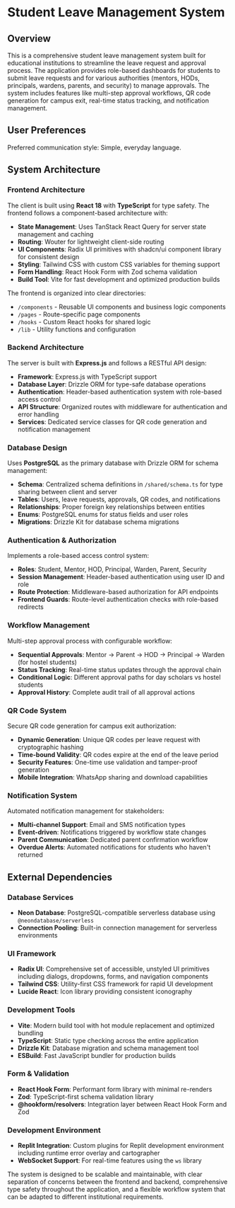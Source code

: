 # Student Leave Management System

## Overview

This is a comprehensive student leave management system built for educational institutions to streamline the leave request and approval process. The application provides role-based dashboards for students to submit leave requests and for various authorities (mentors, HODs, principals, wardens, parents, and security) to manage approvals. The system includes features like multi-step approval workflows, QR code generation for campus exit, real-time status tracking, and notification management.

## User Preferences

Preferred communication style: Simple, everyday language.

## System Architecture

### Frontend Architecture
The client is built using **React 18** with **TypeScript** for type safety. The frontend follows a component-based architecture with:

- **State Management**: Uses TanStack React Query for server state management and caching
- **Routing**: Wouter for lightweight client-side routing
- **UI Components**: Radix UI primitives with shadcn/ui component library for consistent design
- **Styling**: Tailwind CSS with custom CSS variables for theming support
- **Form Handling**: React Hook Form with Zod schema validation
- **Build Tool**: Vite for fast development and optimized production builds

The frontend is organized into clear directories:
- `/components` - Reusable UI components and business logic components
- `/pages` - Route-specific page components
- `/hooks` - Custom React hooks for shared logic
- `/lib` - Utility functions and configuration

### Backend Architecture
The server is built with **Express.js** and follows a RESTful API design:

- **Framework**: Express.js with TypeScript support
- **Database Layer**: Drizzle ORM for type-safe database operations
- **Authentication**: Header-based authentication system with role-based access control
- **API Structure**: Organized routes with middleware for authentication and error handling
- **Services**: Dedicated service classes for QR code generation and notification management

### Database Design
Uses **PostgreSQL** as the primary database with Drizzle ORM for schema management:

- **Schema**: Centralized schema definitions in `/shared/schema.ts` for type sharing between client and server
- **Tables**: Users, leave requests, approvals, QR codes, and notifications
- **Relationships**: Proper foreign key relationships between entities
- **Enums**: PostgreSQL enums for status fields and user roles
- **Migrations**: Drizzle Kit for database schema migrations

### Authentication & Authorization
Implements a role-based access control system:

- **Roles**: Student, Mentor, HOD, Principal, Warden, Parent, Security
- **Session Management**: Header-based authentication using user ID and role
- **Route Protection**: Middleware-based authorization for API endpoints
- **Frontend Guards**: Route-level authentication checks with role-based redirects

### Workflow Management
Multi-step approval process with configurable workflow:

- **Sequential Approvals**: Mentor → Parent → HOD → Principal → Warden (for hostel students)
- **Status Tracking**: Real-time status updates through the approval chain
- **Conditional Logic**: Different approval paths for day scholars vs hostel students
- **Approval History**: Complete audit trail of all approval actions

### QR Code System
Secure QR code generation for campus exit authorization:

- **Dynamic Generation**: Unique QR codes per leave request with cryptographic hashing
- **Time-bound Validity**: QR codes expire at the end of the leave period
- **Security Features**: One-time use validation and tamper-proof generation
- **Mobile Integration**: WhatsApp sharing and download capabilities

### Notification System
Automated notification management for stakeholders:

- **Multi-channel Support**: Email and SMS notification types
- **Event-driven**: Notifications triggered by workflow state changes
- **Parent Communication**: Dedicated parent confirmation workflow
- **Overdue Alerts**: Automated notifications for students who haven't returned

## External Dependencies

### Database Services
- **Neon Database**: PostgreSQL-compatible serverless database using `@neondatabase/serverless`
- **Connection Pooling**: Built-in connection management for serverless environments

### UI Framework
- **Radix UI**: Comprehensive set of accessible, unstyled UI primitives including dialogs, dropdowns, forms, and navigation components
- **Tailwind CSS**: Utility-first CSS framework for rapid UI development
- **Lucide React**: Icon library providing consistent iconography

### Development Tools
- **Vite**: Modern build tool with hot module replacement and optimized bundling
- **TypeScript**: Static type checking across the entire application
- **Drizzle Kit**: Database migration and schema management tool
- **ESBuild**: Fast JavaScript bundler for production builds

### Form & Validation
- **React Hook Form**: Performant form library with minimal re-renders
- **Zod**: TypeScript-first schema validation library
- **@hookform/resolvers**: Integration layer between React Hook Form and Zod

### Development Environment
- **Replit Integration**: Custom plugins for Replit development environment including runtime error overlay and cartographer
- **WebSocket Support**: For real-time features using the `ws` library

The system is designed to be scalable and maintainable, with clear separation of concerns between the frontend and backend, comprehensive type safety throughout the application, and a flexible workflow system that can be adapted to different institutional requirements.